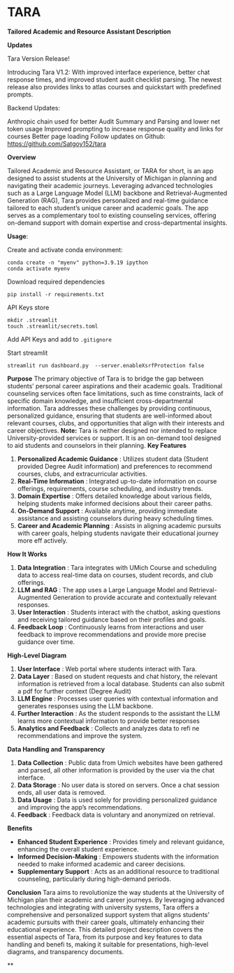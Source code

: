 # TARA

**Tailored Academic and Resource Assistant Description**

**Updates**

Tara Version Release!

Introducing Tara V1.2: With improved interface experience, better chat response times, and improved student audit checklist parsing. The newest release also provides links to atlas courses and quickstart with predefined prompts.

Backend Updates:

Anthropic chain used for better Audit Summary and Parsing and lower net token usage
Improved prompting to increase response quality and links for courses
Better page loading
Follow updates on Github: https://github.com/Satgoy152/tara



**Overview**

Tailored Academic and Resource Assistant, or TARA for short, is an app designed to assist students at the University of Michigan in planning and navigating their academic journeys. Leveraging advanced technologies such as a Large Language Model (LLM) backbone and Retrieval-Augmented Generation (RAG), Tara provides personalized and real-time guidance tailored to each student’s unique career and academic goals. The app serves as a complementary tool to existing counseling services, offering on-demand support with domain expertise and cross-departmental insights.

**Usage**:

Create and activate conda environment:

```
conda create -n "myenv" python=3.9.19 ipython
conda activate myenv
```

Download required dependencies

```
pip install -r requirements.txt
```

API Keys store
```
mkdir .streamlit
touch .streamlit/secrets.toml
```
Add API Keys and add to `.gitignore`

Start streamlit

```
streamlit run dashboard.py  --server.enableXsrfProtection false
```
**Purpose**
The primary objective of Tara is to bridge the gap between students’ personal career aspirations and
their academic goals. Traditional counseling services often face limitations, such as time constraints,
lack of specific domain knowledge, and insufficient cross-departmental information. Tara addresses
these challenges by providing continuous, personalized guidance, ensuring that students are
well-informed about relevant courses, clubs, and opportunities that align with their interests and
career objectives.
**Note:** Tara is neither designed nor intended to replace University-provided services or support. It is
an on-demand tool designed to aid students and counselors in their planning.
**Key Features**

1. **Personalized Academic Guidance** : Utilizes student data (Student provided Degree
Audit information) and preferences to recommend courses, clubs, and extracurricular
activities.
2. **Real-Time Information** : Integrated up-to-date information on course offerings,
requirements, course scheduling, and industry trends.
3. **Domain Expertise** : Offers detailed knowledge about various fields, helping students
make informed decisions about their career paths.
4. **On-Demand Support** : Available anytime, providing immediate assistance and
assisting counselors during heavy scheduling times.
5. **Career and Academic Planning** : Assists in aligning academic pursuits with career
goals, helping students navigate their educational journey more eff actively.

**How It Works**
1. **Data Integration** : Tara integrates with UMich Course and scheduling data to access
real-time data on courses, student records, and club offerings.
2. **LLM and RAG** : The app uses a Large Language Model and Retrieval-Augmented
Generation to provide accurate and contextually relevant responses.
3. **User Interaction** : Students interact with the chatbot, asking questions and receiving
tailored guidance based on their profiles and goals.
4. **Feedback Loop** : Continuously learns from interactions and user feedback to
improve recommendations and provide more precise guidance over time.

**High-Level Diagram**
1. **User Interface** : Web portal where students interact with Tara.
2. **Data Layer** : Based on student requests and chat history, the relevant information is
retrieved from a local database. Students can also submit a pdf for further context (Degree
Audit)
3. **LLM Engine** : Processes user queries with contextual information and generates
responses using the LLM backbone.
4. **Further Interaction** : As the student responds to the assistant the LLM learns more
contextual information to provide better responses
5. **Analytics and Feedback** : Collects and analyzes data to refi ne recommendations and
improve the system.

**Data Handling and Transparency**
1. **Data Collection** : Public data from Umich websites have been gathered and parsed,
all other information is provided by the user via the chat interface.
2. **Data Storage** : No user data is stored on servers. Once a chat session ends, all user
data is removed.
3. **Data Usage** : Data is used solely for providing personalized guidance and improving
the app’s recommendations.
4. **Feedback** : Feedback data is voluntary and anonymized on retrieval.

**Benefits**
- **Enhanced Student Experience** : Provides timely and relevant guidance, enhancing the
overall student experience.
- **Informed Decision-Making** : Empowers students with the information needed to make
informed academic and career decisions.
- **Supplementary Support** : Acts as an additional resource to traditional counseling,
particularly during high-demand periods.

**Conclusion**
Tara aims to revolutionize the way students at the University of Michigan plan their academic and
career journeys. By leveraging advanced technologies and integrating with university systems, Tara
offers a comprehensive and personalized support system that aligns students’ academic pursuits
with their career goals, ultimately enhancing their educational experience.
This detailed project description covers the essential aspects of Tara, from its purpose and key
features to data handling and benefi ts, making it suitable for presentations, high-level diagrams, and
transparency documents.

**
